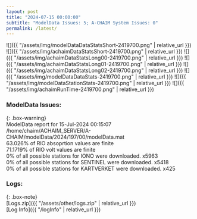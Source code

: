 ```yaml
---
layout: post
title: "2024-07-15 00:00:00"
subtitle: "ModelData Issues: 5; A-CHAIM System Issues: 0"
permalink: /latest/
---
```


![]({{ "/assets/img/modelDataDataStatsShort-2419700.png" | relative_url }})
![]({{ "/assets/img/achaimDataStatsShort-2419700.png" | relative_url }})
![]({{ "/assets/img/achaimDataStatsLong00-2419700.png" | relative_url }})
![]({{ "/assets/img/achaimDataStatsLong01-2419700.png" | relative_url }})
![]({{ "/assets/img/achaimDataStatsLong02-2419700.png" | relative_url }})
![]({{ "/assets/img/modelDataDataStats-2419700.png" | relative_url }})
![]({{ "/assets/img/modelDataStationStats-2419700.png" | relative_url }})
![]({{ "/assets/img/achaimRunTime-2419700.png" | relative_url }})


### ModelData Issues:  
  
{: .box-warning}  
 ModelData report for 15-Jul-2024 00:15:07   
 /home/chaim/ACHAIM_SERVER/A-CHAIM/modelData/2024/197/00/modelData.mat   
 63.026% of RIO absoprtion values are finite   
 71.1719% of RIO volt values are finite   
 0% of all possible stations for IONO were downloaded. x5963   
 0% of all possible stations for SENTINEL were downloaded. x5418   
 0% of all possible stations for KARTVERKET were downloaded. x425   
  


### Logs:  
  
{: .box-note}  
[Logs.zip]({{ "/assets/other/logs.zip" | relative_url }})  
[Log Info]({{ "/logInfo" | relative_url }})  
